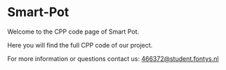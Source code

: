 # Smart-Pot

Welcome to the CPP code page of Smart Pot. 

Here you will find the full CPP code of our project.

For more information or questions contact us: 466372@student.fontys.nl